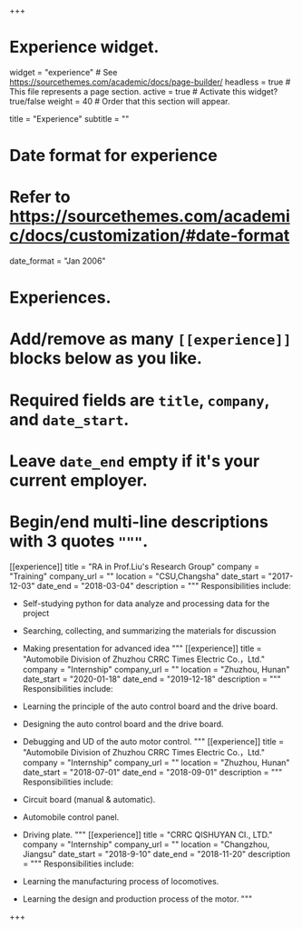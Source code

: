 +++
# Experience widget.
widget = "experience"  # See https://sourcethemes.com/academic/docs/page-builder/
headless = true  # This file represents a page section.
active = true  # Activate this widget? true/false
weight = 40  # Order that this section will appear.

title = "Experience"
subtitle = ""

# Date format for experience
#   Refer to https://sourcethemes.com/academic/docs/customization/#date-format
date_format = "Jan 2006"

# Experiences.
#   Add/remove as many `[[experience]]` blocks below as you like.
#   Required fields are `title`, `company`, and `date_start`.
#   Leave `date_end` empty if it's your current employer.
#   Begin/end multi-line descriptions with 3 quotes `"""`.
[[experience]]
  title = "RA in Prof.Liu's Research Group"
  company = "Training"
  company_url = ""
  location = "CSU,Changsha"
  date_start = "2017-12-03"
  date_end = "2018-03-04"
  description = """
  Responsibilities include:
  
  * Self-studying python for data analyze and processing data for the project
  * Searching, collecting, and summarizing the materials for discussion
  * Making presentation for advanced idea
  """
[[experience]]
  title = "Automobile Division of Zhuzhou CRRC Times Electric Co.，Ltd."
  company = "Internship"
  company_url = ""
  location = "Zhuzhou, Hunan"
  date_start = "2020-01-18"
  date_end = "2019-12-18"
  description = """
  Responsibilities include:
  
  * Learning the principle of the auto control board and the drive board.
  * Designing the auto control board and the drive board.
  * Debugging and UD of the auto motor control.
  """
[[experience]]
  title = "Automobile Division of Zhuzhou CRRC Times Electric Co.，Ltd."
  company = "Internship"
  company_url = ""
  location = "Zhuzhou, Hunan"
  date_start = "2018-07-01"
  date_end = "2018-09-01"
  description = """
  Responsibilities include:
  
  * Circuit board (manual & automatic).
  * Automobile control panel.
  * Driving plate.
  """
[[experience]]
  title = "CRRC QISHUYAN CI., LTD."
  company = "Internship"
  company_url = ""
  location = "Changzhou, Jiangsu"
  date_start = "2018-9-10"
  date_end = "2018-11-20"
  description = """
  Responsibilities include:
  
  * Learning the manufacturing process of locomotives.
  * Learning the design and production process of the motor.
  """

+++
